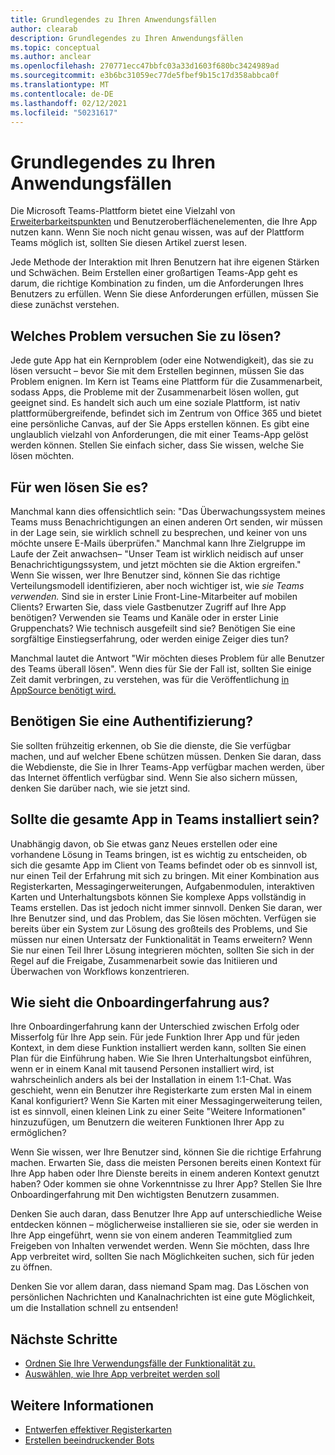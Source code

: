 ```yaml
---
title: Grundlegendes zu Ihren Anwendungsfällen
author: clearab
description: Grundlegendes zu Ihren Anwendungsfällen
ms.topic: conceptual
ms.author: anclear
ms.openlocfilehash: 270771ecc47bbfc03a33d1603f680bc3424989ad
ms.sourcegitcommit: e3b6bc31059ec77de5fbef9b15c17d358abbca0f
ms.translationtype: MT
ms.contentlocale: de-DE
ms.lasthandoff: 02/12/2021
ms.locfileid: "50231617"
---
```

# <a name="understand-your-use-cases"></a>Grundlegendes zu Ihren Anwendungsfällen

Die Microsoft Teams-Plattform bietet eine Vielzahl von [Erweiterbarkeitspunkten](~/concepts/extensibility-points.md) und Benutzeroberflächenelementen, die Ihre App nutzen kann. Wenn Sie noch nicht genau wissen, was auf der Plattform Teams möglich ist, sollten Sie diesen Artikel zuerst lesen.

Jede Methode der Interaktion mit Ihren Benutzern hat ihre eigenen Stärken und Schwächen. Beim Erstellen einer großartigen Teams-App geht es darum, die richtige Kombination zu finden, um die Anforderungen Ihres Benutzers zu erfüllen. Wenn Sie diese Anforderungen erfüllen, müssen Sie diese zunächst verstehen.

## <a name="what-problem-are-you-trying-to-solve"></a>Welches Problem versuchen Sie zu lösen?

Jede gute App hat ein Kernproblem (oder eine Notwendigkeit), das sie zu lösen versucht – bevor Sie mit dem Erstellen beginnen, müssen Sie das Problem enignen. Im Kern ist Teams eine Plattform für die Zusammenarbeit, sodass Apps, die Probleme mit der Zusammenarbeit lösen wollen, gut geeignet sind. Es handelt sich auch um eine soziale Plattform, ist nativ plattformübergreifende, befindet sich im Zentrum von Office 365 und bietet eine persönliche Canvas, auf der Sie Apps erstellen können. Es gibt eine unglaublich vielzahl von Anforderungen, die mit einer Teams-App gelöst werden können. Stellen Sie einfach sicher, dass Sie wissen, welche Sie lösen möchten.

## <a name="who-are-you-solving-it-for"></a>Für wen lösen Sie es?

Manchmal kann dies offensichtlich sein: "Das Überwachungssystem meines Teams muss Benachrichtigungen an einen anderen Ort senden, wir müssen in der Lage sein, sie wirklich schnell zu besprechen, und keiner von uns möchte unsere E-Mails überprüfen." Manchmal kann Ihre Zielgruppe im Laufe der Zeit anwachsen– "Unser Team ist wirklich neidisch auf unser Benachrichtigungssystem, und jetzt möchten sie die Aktion ergreifen." Wenn Sie wissen, wer Ihre Benutzer sind, können Sie das richtige Verteilungsmodell identifizieren, aber noch wichtiger ist, wie *sie Teams verwenden.* Sind sie in erster Linie Front-Line-Mitarbeiter auf mobilen Clients? Erwarten Sie, dass viele Gastbenutzer Zugriff auf Ihre App benötigen? Verwenden sie Teams und Kanäle oder in erster Linie Gruppenchats? Wie technisch ausgefeilt sind sie? Benötigen Sie eine sorgfältige Einstiegserfahrung, oder werden einige Zeiger dies tun?

Manchmal lautet die Antwort "Wir möchten dieses Problem für alle Benutzer des Teams überall lösen". Wenn dies für Sie der Fall ist, sollten Sie einige Zeit damit verbringen, zu verstehen, was für die Veröffentlichung [in AppSource benötigt wird.](~/concepts/deploy-and-publish/appsource/prepare/submission-checklist.md)

## <a name="do-you-need-authentication"></a>Benötigen Sie eine Authentifizierung?

Sie sollten frühzeitig erkennen, ob Sie die dienste, die Sie verfügbar machen, und auf welcher Ebene schützen müssen. Denken Sie daran, dass die Webdienste, die Sie in Ihrer Teams-App verfügbar machen werden, über das Internet öffentlich verfügbar sind. Wenn Sie also sichern müssen, denken Sie darüber nach, wie sie jetzt sind.

## <a name="should-the-entire-app-be-in-teams"></a>Sollte die gesamte App in Teams installiert sein?

Unabhängig davon, ob Sie etwas ganz Neues erstellen oder eine vorhandene Lösung in Teams bringen, ist es wichtig zu entscheiden, ob sich die gesamte App im Client von Teams befindet oder ob es sinnvoll ist, nur einen Teil der Erfahrung mit sich zu bringen. Mit einer Kombination aus Registerkarten, Messagingerweiterungen, Aufgabenmodulen, interaktiven Karten und Unterhaltungsbots können Sie komplexe Apps vollständig in Teams erstellen. Das ist jedoch nicht immer sinnvoll. Denken Sie daran, wer Ihre Benutzer sind, und das Problem, das Sie lösen möchten. Verfügen sie bereits über ein System zur Lösung des großteils des Problems, und Sie müssen nur einen Untersatz der Funktionalität in Teams erweitern? Wenn Sie nur einen Teil Ihrer Lösung integrieren möchten, sollten Sie sich in der Regel auf die Freigabe, Zusammenarbeit sowie das Initiieren und Überwachen von Workflows konzentrieren.

## <a name="what-will-the-onboarding-experience-be-like"></a>Wie sieht die Onboardingerfahrung aus?

Ihre Onboardingerfahrung kann der Unterschied zwischen Erfolg oder Misserfolg für Ihre App sein. Für jede Funktion Ihrer App und für jeden Kontext, in dem diese Funktion installiert werden kann, sollten Sie einen Plan für die Einführung haben. Wie Sie Ihren Unterhaltungsbot einführen, wenn er in einem Kanal mit tausend Personen installiert wird, ist wahrscheinlich anders als bei der Installation in einem 1:1-Chat. Was geschieht, wenn ein Benutzer ihre Registerkarte zum ersten Mal in einem Kanal konfiguriert? Wenn Sie Karten mit einer Messagingerweiterung teilen, ist es sinnvoll, einen kleinen Link zu einer Seite "Weitere Informationen" hinzuzufügen, um Benutzern die weiteren Funktionen Ihrer App zu ermöglichen?

Wenn Sie wissen, wer Ihre Benutzer sind, können Sie die richtige Erfahrung machen. Erwarten Sie, dass die meisten Personen bereits einen Kontext für Ihre App haben oder Ihre Dienste bereits in einem anderen Kontext genutzt haben? Oder kommen sie ohne Vorkenntnisse zu Ihrer App? Stellen Sie Ihre Onboardingerfahrung mit Den wichtigsten Benutzern zusammen.

Denken Sie auch daran, dass Benutzer Ihre App auf unterschiedliche Weise entdecken können – möglicherweise installieren sie sie, oder sie werden in Ihre App eingeführt, wenn sie von einem anderen Teammitglied zum Freigeben von Inhalten verwendet werden. Wenn Sie möchten, dass Ihre App verbreitet wird, sollten Sie nach Möglichkeiten suchen, sich für jeden zu öffnen.

Denken Sie vor allem daran, dass niemand Spam mag. Das Löschen von persönlichen Nachrichten und Kanalnachrichten ist eine gute Möglichkeit, um die Installation schnell zu entsenden!

## <a name="next-steps"></a>Nächste Schritte

* [Ordnen Sie Ihre Verwendungsfälle der Funktionalität zu.](~/concepts/design/map-use-cases.md)
* [Auswählen, wie Ihre App verbreitet werden soll](../deploy-and-publish/overview.md)

## <a name="learn-more"></a>Weitere Informationen

* [Entwerfen effektiver Registerkarten](~/tabs/design/tabs.md)
* [Erstellen beeindruckender Bots](~/bots/design/bots.md)

